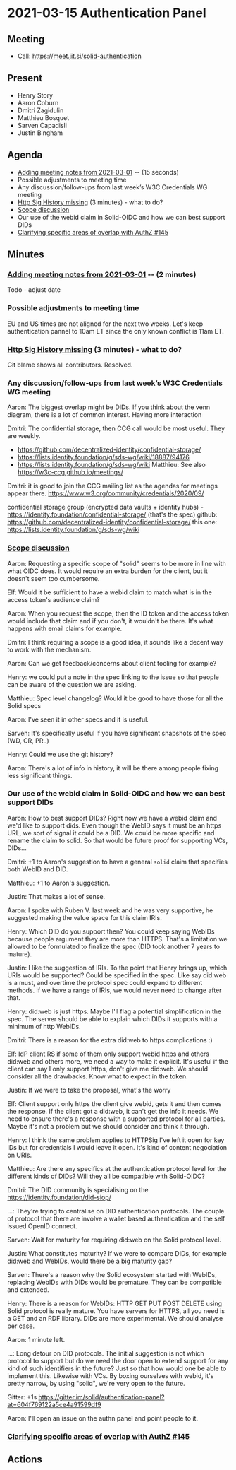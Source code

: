 # 2021-03-15 Authentication Panel

## Meeting
 * Call: https://meet.jit.si/solid-authentication

## Present

* Henry Story
* Aaron Coburn
* Dmitri Zagidulin
* Matthieu Bosquet
* Sarven Capadisli
* Justin Bingham

## Agenda

* [Adding meeting notes from 2021-03-01](https://github.com/solid/authentication-panel/pull/144) -- (15 seconds)
* Possible adjustments to meeting time
* Any discussion/follow-ups from last week’s W3C Credentials WG meeting
*  [Http Sig History missing](https://github.com/solid/authentication-panel/issues/143) (3 minutes) - what to do?
*  [Scope discussion](https://github.com/solid/authentication-panel/issues/86)
* Our use of the webid claim in Solid-OIDC and how we can best support DIDs
* [Clarifying specific areas of overlap with AuthZ #145](https://github.com/solid/authentication-panel/issues/145)


## Minutes

### [Adding meeting notes from 2021-03-01](https://github.com/solid/authentication-panel/pull/144) -- (2 minutes)

Todo - adjust date

### Possible adjustments to meeting time

EU and US times are not aligned for the next two weeks. Let's keep authentication pannel to 10am ET since the only known conflict is 11am ET.


###  [Http Sig History missing](https://github.com/solid/authentication-panel/issues/143) (3 minutes) - what to do?

Git blame shows all contributors. Resolved.


### Any discussion/follow-ups from last week’s W3C Credentials WG meeting

Aaron: The biggest overlap might be DIDs. If you think about the venn diagram, there is a lot of common interest. Having more interaction

Dmitri: The confidential storage, then CCG call would be most useful. They are weekly.

* https://github.com/decentralized-identity/confidential-storage/
* https://lists.identity.foundation/g/sds-wg/wiki/18887/94176
* https://lists.identity.foundation/g/sds-wg/wiki
Matthieu: See also https://w3c-ccg.github.io/meetings/

Dmitri: it is good to join the CCG mailing list as the agendas for meetings appear there.
https://www.w3.org/community/credentials/2020/09/

confidential storage group (encrypted data vaults + identity hubs) - https://identity.foundation/confidential-storage/
(that's the spec)
github: https://github.com/decentralized-identity/confidential-storage/
this one: https://lists.identity.foundation/g/sds-wg/wiki


###  [Scope discussion](https://github.com/solid/authentication-panel/issues/86)

Aaron: Requesting a specific scope of "solid" seems to be more in line with what OIDC does. It would require an extra burden for the client, but it doesn't seem too cumbersome.

Elf: Would it be sufficient to have a webid claim to match what is in the access token's audience claim?

Aaron: When you request the scope, then the ID token and the access token would include that claim and if you don't, it wouldn't be there. It's what happens with email claims for example.

Dmitri: I think requiring a scope is a good idea, it sounds like a decent way to work with the mechanism.

Aaron: Can we get feedback/concerns about client tooling for example?

Henry: we could put a note in the spec linking to the issue so that people can be aware of the question we are asking.

Matthieu: Spec level changelog? Would it be good to have those for all the Solid specs

Aaron: I've seen it in other specs and it is useful.

Sarven: It's specifically useful if you have significant snapshots of the spec (WD, CR, PR..)

Henry: Could we use the git history?

Aaron: There's a lot of info in history, it will be there among people fixing less significant things.


### Our use of the webid claim in Solid-OIDC and how we can best support DIDs

Aaron: How to best support DIDs? Right now we have a webid claim and we'd like to support dids. Even though the WebID says it must be an https URL, we sort of signal it could be a DID. We could be more specific and rename the claim to solid. So that would be future proof for supporting VCs, DIDs...

Dmitri: +1 to Aaron's suggestion to have a general `solid` claim that specifies both WebID and DID.

Matthieu: +1 to Aaron's suggestion.

Justin: That makes a lot of sense.

Aaron: I spoke with Ruben V. last week and he was very supportive, he suggested making the value space for this claim IRIs.

Henry: Which DID do you support then? You could keep saying WebIDs because people argument they are more than HTTPS. That's a limitation we allowed to be formulated to finalize the spec (DID took another 7 years to mature).

Justin: I like the suggestion of IRIs. To the point that Henry brings up, which URIs would be supported? Could be specified in the spec. Like say did:web is a must, and overtime the protocol spec could expand to different methods. If we have a range of IRIs, we would never need to change after that.

Henry: did:web is just https. Maybe I'll flag a potential simplification in the spec. The server should be able to explain which DIDs it supports with a minimum of http WebIDs.

Dmitri: There is a reason for the extra did:web to https complications :)

Elf: IdP client RS if some of them only support webid https and others did:web and others more, we need a way to make it explicit. It's useful if the client can say I only support https, don't give me did:web. We should consider all the drawbacks. Know what to expect in the token.

Justin: If we were to take the proposal, what's the worry

Elf: Client support only https the client give webid, gets it and then comes the response. If the client got a did:web, it can't get the info it needs. We need to ensure there's a response with a supported protocol for all parties. Maybe it's not a problem but we should consider and think it through.

Henry: I think the same problem applies to HTTPSig I've left it open for key IDs but for credentials I would leave it open. It's kind of content negociation on URIs.

Matthieu: Are there any specifics at the authentication protocol level for the different kinds of DIDs? Will they all be compatible with Solid-OIDC?

Dmitri: The DID community is specialising on the https://identity.foundation/did-siop/

...: They're trying to centralise on DID authentication protocols. The couple of protocol that there are involve a wallet based authentication and the self issued OpenID connect.

Sarven: Wait for maturity for requiring did:web on the Solid protocol level.

Justin: What constitutes maturity? If we were to compare DIDs, for example did:web and WebIDs, would there be a big maturity gap?

Sarven: There's a reason why the Solid ecosystem started with WebIDs, replacing WebIDs with DIDs would be premature. They can be compatible and extended.

Henry: There is a reason for WebIDs: HTTP GET PUT POST DELETE using Solid protocol is really mature. You have servers for HTTPS, all you need is a GET and an RDF library. DIDs are more experimental. We should analyse per case.

Aaron: 1 minute left.

...: Long detour on DID protocols. The initial suggestion is not which protocol to support but do we need the door open to extend support for any kind of such identifiers in the future? Just so that how would one be able to implement this. Likewise with VCs. By boxing ourselves with webid, it's pretty narrow, by using "solid", we're very open to the future.

Gitter: +1s https://gitter.im/solid/authentication-panel?at=604f769122a5ce4a91599df9

Aaron: I'll open an issue on the authn panel and point people to it.

### [Clarifying specific areas of overlap with AuthZ #145](https://github.com/solid/authentication-panel/issues/145)

## Actions


